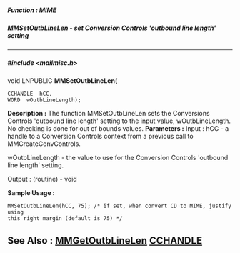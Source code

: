 ##### Function : MIME
##### MMSetOutbLineLen - set Conversion Controls 'outbound line length' setting
---
##### #include <mailmisc.h>
void LNPUBLIC **MMSetOutbLineLen(**

	CCHANDLE  hCC,
	WORD  wOutbLineLength);
**Description :**
The function  MMSetOutbLineLen sets the Conversions Controls 'outbound line 
length' setting to the input value, wOutbLineLength.  No checking is done for 
out of bounds values.
**Parameters :**
Input :
hCC  -  a handle to a Conversion Controls context from a previous call to MMCreateConvControls.

wOutbLineLength  -  the value to use for the Conversion Controls 'outbound line length' setting.

Output :
(routine)  -  void


**Sample Usage :**
```
MMSetOutbLineLen(hCC, 75); /* if set, when convert CD to MIME, justify using 
this right margin (default is 75) */
```
**See Also :**
[MMGetOutbLineLen](D:/md_files/MMGetOutbLineLen.md)
[CCHANDLE](D:/md_files/CCHANDLE.md)
---
